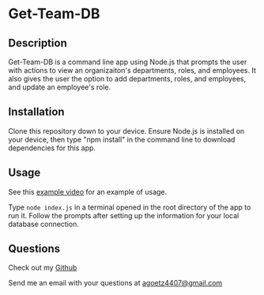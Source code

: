 # Get-Team-DB

## Description
Get-Team-DB is a command line app using Node.js that prompts the user with actions to view an organizaiton's departments, roles, and employees. It also gives the user the option to add departments, roles, and employees, and update an employee's role.

## Installation
Clone this repository down to your device. Ensure Node.js is installed on your device, then type "npm install" in the command line to download dependencies for this app.

## Usage
See this [example video](https://drive.google.com/file/d/1k_LO6CtP8H55hh1wXoP5nW7GZb2WOXza/view) for an example of usage.

Type `node index.js` in a terminal opened in the root directory of the app to run it. Follow the prompts after setting up the information for your local database connection.

## Questions
Check out my [Github](https://github.com/agoetz4407)

Send me an email with your questions at [agoetz4407@gmail.com](mailto:agoetz4407@gmail.com)